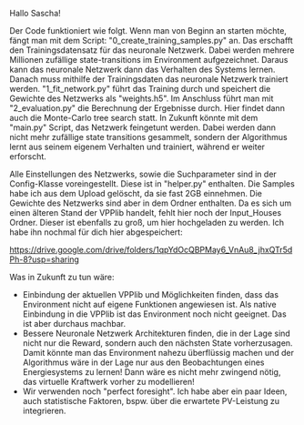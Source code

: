 Hallo Sascha!

Der Code funktioniert wie folgt. Wenn man von Beginn an starten möchte, fängt man mit dem Script: "0_create_training_samples.py" an.
Das erschafft den Trainingsdatensatz für das neuronale Netzwerk. Dabei werden mehrere Millionen zufällige state-transitions im Environment aufgezeichnet. Daraus kann das neuronale Netzwerk dann das Verhalten des Systems lernen.
Danach muss mithilfe der Trainingsdaten das neuronale Netzwerk trainiert werden. "1_fit_network.py" führt das Training durch und speichert die Gewichte des Netzwerks als "weights.h5".
Im Anschluss führt man mit "2_evaluation.py" die Berechnung der Ergebnisse durch. Hier findet dann auch die Monte-Carlo tree search statt.
In Zukunft könnte mit dem "main.py" Script, das Netzwerk feingetunt werden. Dabei werden dann nicht mehr zufällige state transitions gesammelt, sondern der Algorithmus lernt aus seinem eigenem Verhalten und trainiert, während er weiter erforscht.

Alle Einstellungen des Netzwerks, sowie die Suchparameter sind in der Config-Klasse voreingestellt. Diese ist in "helper.py" enthalten.
Die Samples habe ich aus dem Upload gelöscht, da sie fast 2GB einnehmen. Die Gewichte des Netzwerks sind aber in dem Ordner enthalten.
Da es sich um einen älteren Stand der VPPlib handelt, fehlt hier noch der Input_Houses Ordner. Dieser ist ebenfalls zu groß, um hier hochgeladen zu werden. Ich habe ihn nochmal für dich hier abgespeichert:

https://drive.google.com/drive/folders/1qpYdOcQBPMay6_VnAu8_jhxQTr5dPh-8?usp=sharing

Was in Zukunft zu tun wäre:
 - Einbindung der aktuellen VPPlib und Möglichkeiten finden, dass das Environment nicht auf eigene Funktionen angewiesen ist. Als native Einbindung in die VPPlib ist das Environment noch nicht geeignet. Das ist aber durchaus machbar.
 - Bessere Neuronale Netzwerk Architekturen finden, die in der Lage sind nicht nur die Reward, sondern auch den nächsten State vorherzusagen. Damit könnte man das Environment nahezu überflüssig machen und der Algorithmus wäre in der Lage nur aus den Beobachtungen eines Energiesystems zu lernen! Dann wäre es nicht mehr zwingend nötig, das virtuelle Kraftwerk vorher zu modellieren!
 - Wir verwenden noch "perfect foresight". Ich habe aber ein paar Ideen, auch statistische Faktoren, bspw. über die erwartete PV-Leistung zu integrieren.
